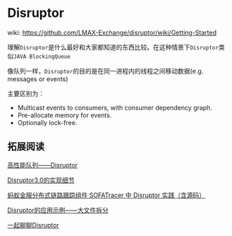 # Disruptor
wiki: https://github.com/LMAX-Exchange/disruptor/wiki/Getting-Started

理解`Disruptor`是什么最好和大家都知道的东西比较。在这种情景下`Disruptor`类似`JAVA BlockingQueue`

像队列一样，`Disruptor`的目的是在同一进程内的线程之间移动数据(e.g. messages or events)

主要区别为：

- Multicast events to consumers, with consumer dependency graph.
- Pre-allocate memory for events.
- Optionally lock-free.


## 拓展阅读
[高性能队列——Disruptor](https://tech.meituan.com/2016/11/18/disruptor.html)

[Disruptor3.0的实现细节](https://www.cnblogs.com/daoqidelv/p/6995888.html)

[蚂蚁金服分布式链路跟踪组件 SOFATracer 中 Disruptor 实践（含源码）](https://developer.aliyun.com/article/761347)

[Disruptor的应用示例——大文件拆分](https://www.cnblogs.com/daoqidelv/p/7107474.html)

[一起聊聊Disruptor](https://zhuanlan.zhihu.com/p/21355046)